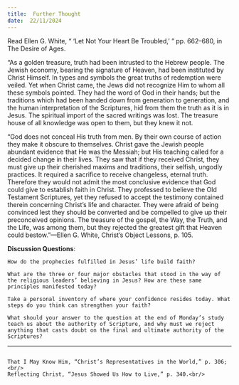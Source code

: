 ```yaml
---
title:  Further Thought
date:  22/11/2024
---
```


Read Ellen G. White, “ ‘Let Not Your Heart Be Troubled,’ ” pp. 662–680, in The Desire of Ages.

“As a golden treasure, truth had been intrusted to the Hebrew people. The Jewish economy, bearing the signature of Heaven, had been instituted by Christ Himself. In types and symbols the great truths of redemption were veiled. Yet when Christ came, the Jews did not recognize Him to whom all these symbols pointed. They had the word of God in their hands; but the traditions which had been handed down from generation to generation, and the human interpretation of the Scriptures, hid from them the truth as it is in Jesus. The spiritual import of the sacred writings was lost. The treasure house of all knowledge was open to them, but they knew it not.

“God does not conceal His truth from men. By their own course of action they make it obscure to themselves. Christ gave the Jewish people abundant evidence that He was the Messiah; but His teaching called for a decided change in their lives. They saw that if they received Christ, they must give up their cherished maxims and traditions, their selfish, ungodly practices. It required a sacrifice to receive changeless, eternal truth. Therefore they would not admit the most conclusive evidence that God could give to establish faith in Christ. They professed to believe the Old Testament Scriptures, yet they refused to accept the testimony contained therein concerning Christ’s life and character. They were afraid of being convinced lest they should be converted and be compelled to give up their preconceived opinions. The treasure of the gospel, the Way, the Truth, and the Life, was among them, but they rejected the greatest gift that Heaven could bestow.”—Ellen G. White, Christ’s Object Lessons, p. 105.

**Discussion Questions**:

`How do the prophecies fulfilled in Jesus’ life build faith?`

`What are the three or four major obstacles that stood in the way of the religious leaders’ believing in Jesus? How are these same principles manifested today?`

`Take a personal inventory of where your confidence resides today. What steps do you think can strengthen your faith?`

`What should your answer to the question at the end of Monday’s study teach us about the authority of Scripture, and why must we reject anything that casts doubt on the final and ultimate authority of the Scriptures?`

---

```=Additional Reading: Selected Quotes from Ellen G. White

That I May Know Him, “Christ’s Representatives in the World,” p. 306;<br/>
Reflecting Christ, “Jesus Showed Us How to Live,” p. 340.<br/>
```